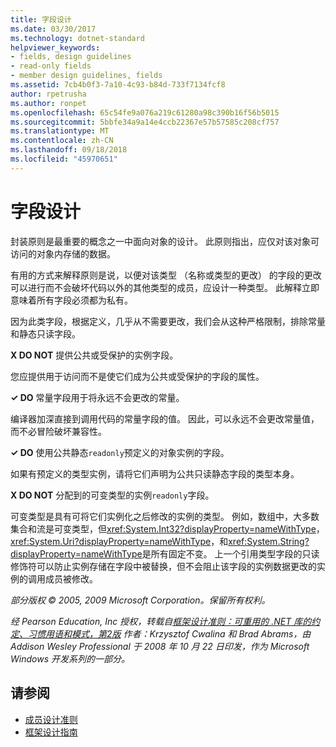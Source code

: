 ```yaml
---
title: 字段设计
ms.date: 03/30/2017
ms.technology: dotnet-standard
helpviewer_keywords:
- fields, design guidelines
- read-only fields
- member design guidelines, fields
ms.assetid: 7cb4b0f3-7a10-4c93-b84d-733f7134fcf8
author: rpetrusha
ms.author: ronpet
ms.openlocfilehash: 65c54fe9a076a219c61280a98c390b16f56b5015
ms.sourcegitcommit: 5bbfe34a9a14e4ccb22367e57b57585c208cf757
ms.translationtype: MT
ms.contentlocale: zh-CN
ms.lasthandoff: 09/18/2018
ms.locfileid: "45970651"
---
```

# <a name="field-design"></a>字段设计
封装原则是最重要的概念之一中面向对象的设计。 此原则指出，应仅对该对象可访问的对象内存储的数据。  
  
 有用的方式来解释原则是说，以便对该类型 （名称或类型的更改） 的字段的更改可以进行而不会破坏代码以外的其他类型的成员，应设计一种类型。 此解释立即意味着所有字段必须都为私有。  
  
 因为此类字段，根据定义，几乎从不需要更改，我们会从这种严格限制，排除常量和静态只读字段。  
  
 **X DO NOT** 提供公共或受保护的实例字段。  
  
 您应提供用于访问而不是使它们成为公共或受保护的字段的属性。  
  
 **✓ DO** 常量字段用于将永远不会更改的常量。  
  
 编译器加深直接到调用代码的常量字段的值。 因此，可以永远不会更改常量值，而不必冒险破坏兼容性。  
  
 **✓ DO** 使用公共静态`readonly`预定义的对象实例的字段。  
  
 如果有预定义的类型实例，请将它们声明为公共只读静态字段的类型本身。  
  
 **X DO NOT** 分配到的可变类型的实例`readonly`字段。  
  
 可变类型是具有可将它们实例化之后修改的实例的类型。 例如，数组中，大多数集合和流是可变类型，但<xref:System.Int32?displayProperty=nameWithType>， <xref:System.Uri?displayProperty=nameWithType>，和<xref:System.String?displayProperty=nameWithType>是所有固定不变。 上一个引用类型字段的只读修饰符可以防止实例存储在字段中被替换，但不会阻止该字段的实例数据更改的实例的调用成员被修改。  
  
 *部分版权 © 2005, 2009 Microsoft Corporation。保留所有权利。*  
  
 *经 Pearson Education, Inc 授权，转载自[框架设计准则：可重用的 .NET 库的约定、习惯用语和模式，第2版](https://www.informit.com/store/framework-design-guidelines-conventions-idioms-and-9780321545619) 作者：Krzysztof Cwalina 和 Brad Abrams，由 Addison Wesley Professional 于 2008 年 10 月 22 日印发，作为 Microsoft Windows 开发系列的一部分。*  
  
## <a name="see-also"></a>请参阅

- [成员设计准则](../../../docs/standard/design-guidelines/member.md)  
- [框架设计指南](../../../docs/standard/design-guidelines/index.md)
